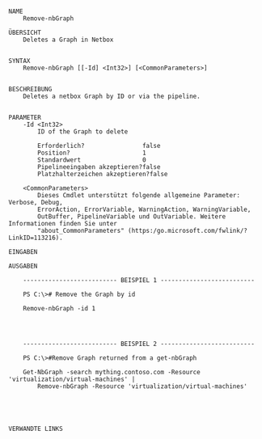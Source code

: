 ﻿```

NAME
    Remove-nbGraph
    
ÜBERSICHT
    Deletes a Graph in Netbox
    
    
SYNTAX
    Remove-nbGraph [[-Id] <Int32>] [<CommonParameters>]
    
    
BESCHREIBUNG
    Deletes a netbox Graph by ID or via the pipeline.
    

PARAMETER
    -Id <Int32>
        ID of the Graph to delete
        
        Erforderlich?                false
        Position?                    1
        Standardwert                 0
        Pipelineeingaben akzeptieren?false
        Platzhalterzeichen akzeptieren?false
        
    <CommonParameters>
        Dieses Cmdlet unterstützt folgende allgemeine Parameter: Verbose, Debug,
        ErrorAction, ErrorVariable, WarningAction, WarningVariable,
        OutBuffer, PipelineVariable und OutVariable. Weitere Informationen finden Sie unter 
        "about_CommonParameters" (https:/go.microsoft.com/fwlink/?LinkID=113216). 
    
EINGABEN
    
AUSGABEN
    
    -------------------------- BEISPIEL 1 --------------------------
    
    PS C:\># Remove the Graph by id
    
    Remove-nbGraph -id 1
    
    
    
    
    -------------------------- BEISPIEL 2 --------------------------
    
    PS C:\>#Remove Graph returned from a get-nbGraph
    
    Get-NbGraph -search mything.contoso.com -Resource 'virtualization/virtual-machines' |
        Remove-nbGraph -Resource 'virtualization/virtual-machines'
    
    
    
    
    
VERWANDTE LINKS



```

